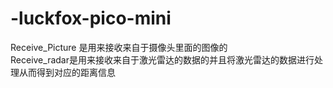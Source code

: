 # -luckfox-pico-mini
Receive_Picture 是用来接收来自于摄像头里面的图像的   
Receive_radar是用来接收来自于激光雷达的数据的并且将激光雷达的数据进行处理从而得到对应的距离信息

